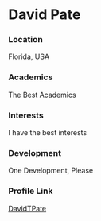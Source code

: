 # David Pate

### Location

Florida, USA

### Academics

The Best Academics

### Interests

I have the best interests

### Development

One Development, Please

### Profile Link

[DavidTPate](http://www.github.com/DavidTPate)
